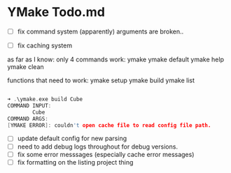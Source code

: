 # YMake Todo.md

- [ ] fix command system (apparently)
        arguments are broken..

- [ ] fix caching system

as far as I know: only 4 commands work:
        ymake
        ymake default
        ymake help
        ymake clean

functions that need to work:
        ymake setup
        ymake build
        ymake list

```cpp

➜ .\ymake.exe build Cube
COMMAND INPUT: 
        Cube
COMMAND ARGS: 
[YMAKE ERROR]: couldn't open cache file to read config file path.

```

- [ ] update default config for new parsing
- [ ] need to add debug logs throughout for debug versions.
- [ ] fix some error messsages (especially cache error messages)
- [ ] fix formatting on the listing project thing